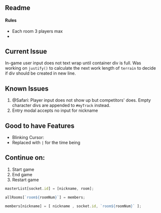## Readme

#### Rules
* Each room 3 players max
*  

## Current Issue
In-game user input does not text wrap until container div is full. Was working on `justify()` to calculate the next work length of `terrain` to decide if div should be created in new line.

## Known Issues
1.  @Safari: Player input does not show up but competitors' does. Empty character divs are appended to `#myTrack` instead.
2. Entry modal accepts no input for nickname

## Good to have Features
* Blinking Cursor:
*  Replaced with `|` for the time being

## Continue on:
1. Start game
2. End game
3. Restart game

```javascript
masterList[socket.id] = [nickname, room];
```

```javascript
allRooms[`room${roomNum}`] = members;
```
```javascript
members[nickname] = [ nickname , socket.id, `room${roomNum}` ];
```
